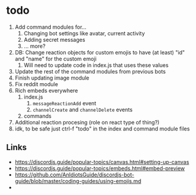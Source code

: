 # todo

1. Add command modules for...
   1. Changing bot settings like avatar, current activity
   2. Adding secret messages
   3. ... more?
2. DB: Change reaction objects for custom emojis to have (at least) "id" and "name" for the custom emoji
   1. Will need to update code in index.js that uses these values
3. Update the rest of the command modules from previous bots
4. Finish updating image module
5. Fix reddit module
6. Rich embeds everywhere
   1. index.js
      1. `messageReactionAdd` event
      2. `channelCreate` and `channelDelete` events
   2. commands
7. Additional reaction procesing (role on react type of thing?)
8. idk, to be safe just ctrl-f "todo" in the index and command module files

## Links

- https://discordjs.guide/popular-topics/canvas.html#setting-up-canvas
- https://discordjs.guide/popular-topics/embeds.html#embed-preview
- https://github.com/AnIdiotsGuide/discordjs-bot-guide/blob/master/coding-guides/using-emojis.md
- 
